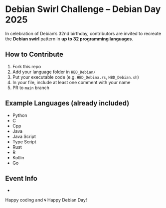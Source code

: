 # Debian Swirl Challenge – Debian Day 2025

In celebration of Debian’s 32nd birthday, contributors are invited to recreate the **Debian swirl** pattern in **up to 32 programming languages**.

## How to Contribute

1. Fork this repo  
2. Add your language folder in `HBD_Debian/`  
3. Put your executable code (e.g. `HBD_Debina.rs`, `HBD_Debian.sh`)  
4. In your file, include at least one comment with your name  
5. PR to `main` branch  

## Example Languages (already included)

- Python  
- C  
- Cpp
- Java
- Java Script
- Type Script
- Rust
- R
- Kotlin
- Go

## Event Info

- 

Happy coding and 🌀 Happy Debian Day!
